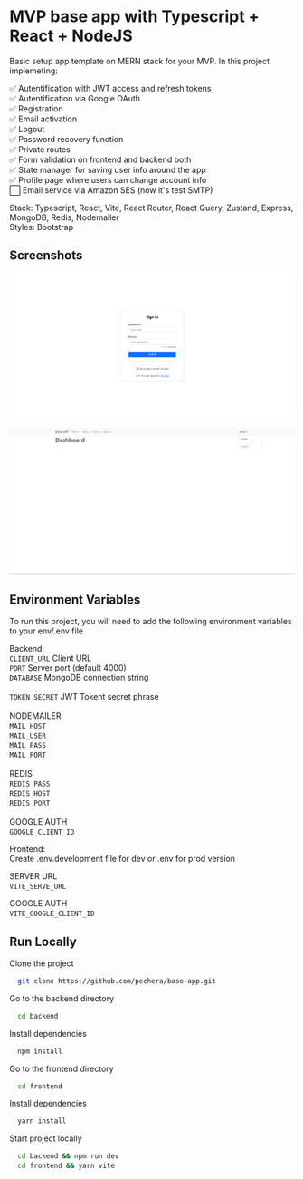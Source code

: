 # MVP base app with Typescript + React + NodeJS

Basic setup app template on MERN stack for your MVP. In this project implemeting:

✅ Autentification with JWT access and refresh tokens\
✅ Autentification via Google OAuth\
✅ Registration\
✅ Email activation\
✅ Logout\
✅ Password recovery function\
✅ Private routes\
✅ Form validation on frontend and backend both\
✅ State manager for saving user info around the app\
✅ Profile page where users can change account info\
⬜️ Email service via Amazon SES (now it's test SMTP)

Stack: Typescript, React, Vite, React Router, React Query, Zustand, Express, MongoDB, Redis, Nodemailer\
Styles: Bootstrap

## Screenshots

![login page](https://raw.githubusercontent.com/pechera/base-app/master/login.png)

![dashboard page](https://raw.githubusercontent.com/pechera/base-app/master/dashboard.png)

## Environment Variables

To run this project, you will need to add the following environment variables to your env/.env file

Backend:\
`CLIENT_URL` Client URL
\
`PORT` Server port (default 4000)
\
`DATABASE` MongoDB connection string\
\
`TOKEN_SECRET` JWT Tokent secret phrase\
\
NODEMAILER\
`MAIL_HOST`\
`MAIL_USER`\
`MAIL_PASS`\
`MAIL_PORT`\
\
REDIS\
`REDIS_PASS`\
`REDIS_HOST`\
`REDIS_PORT`\
\
GOOGLE AUTH\
`GOOGLE_CLIENT_ID`

Frontend:\
Create .env.development file for dev or .env for prod version

SERVER URL\
`VITE_SERVE_URL`

GOOGLE AUTH\
`VITE_GOOGLE_CLIENT_ID`

## Run Locally

Clone the project

```bash
  git clone https://github.com/pechera/base-app.git
```

Go to the backend directory

```bash
  cd backend
```

Install dependencies

```bash
  npm install
```

Go to the frontend directory

```bash
  cd frontend
```

Install dependencies

```bash
  yarn install
```

Start project locally

```bash
  cd backend && npm run dev
  cd frontend && yarn vite
```

